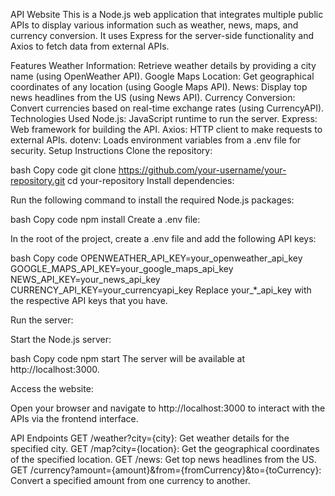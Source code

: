 API Website
This is a Node.js web application that integrates multiple public APIs to display various information such as weather, news, maps, and currency conversion. It uses Express for the server-side functionality and Axios to fetch data from external APIs.

Features
Weather Information: Retrieve weather details by providing a city name (using OpenWeather API).
Google Maps Location: Get geographical coordinates of any location (using Google Maps API).
News: Display top news headlines from the US (using News API).
Currency Conversion: Convert currencies based on real-time exchange rates (using CurrencyAPI).
Technologies Used
Node.js: JavaScript runtime to run the server.
Express: Web framework for building the API.
Axios: HTTP client to make requests to external APIs.
dotenv: Loads environment variables from a .env file for security.
Setup Instructions
Clone the repository:

bash
Copy code
git clone https://github.com/your-username/your-repository.git
cd your-repository
Install dependencies:

Run the following command to install the required Node.js packages:

bash
Copy code
npm install
Create a .env file:

In the root of the project, create a .env file and add the following API keys:

bash
Copy code
OPENWEATHER_API_KEY=your_openweather_api_key
GOOGLE_MAPS_API_KEY=your_google_maps_api_key
NEWS_API_KEY=your_news_api_key
CURRENCY_API_KEY=your_currencyapi_key
Replace your_*_api_key with the respective API keys that you have.

Run the server:

Start the Node.js server:

bash
Copy code
npm start
The server will be available at http://localhost:3000.

Access the website:

Open your browser and navigate to http://localhost:3000 to interact with the APIs via the frontend interface.

API Endpoints
GET /weather?city={city}: Get weather details for the specified city.
GET /map?city={location}: Get the geographical coordinates of the specified location.
GET /news: Get top news headlines from the US.
GET /currency?amount={amount}&from={fromCurrency}&to={toCurrency}: Convert a specified amount from one currency to another.

